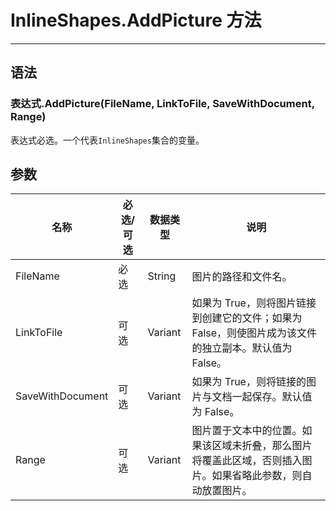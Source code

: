 # InlineShapes.AddPicture 方法
            
---

## 语法

### 表达式.AddPicture(FileName, LinkToFile, SaveWithDocument, Range)

表达式必选。一个代表`InlineShapes`集合的变量。

## 参数

|名称|必选/可选|数据类型|说明|
|-|-|-|-|
|FileName|必选|String|图片的路径和文件名。|
|LinkToFile|可选|Variant|如果为 True，则将图片链接到创建它的文件；如果为 False，则使图片成为该文件的独立副本。默认值为 False。|
|SaveWithDocument|可选|Variant|如果为 True，则将链接的图片与文档一起保存。默认值为 False。|
|Range|可选|Variant|图片置于文本中的位置。如果该区域未折叠，那么图片将覆盖此区域，否则插入图片。如果省略此参数，则自动放置图片。|
